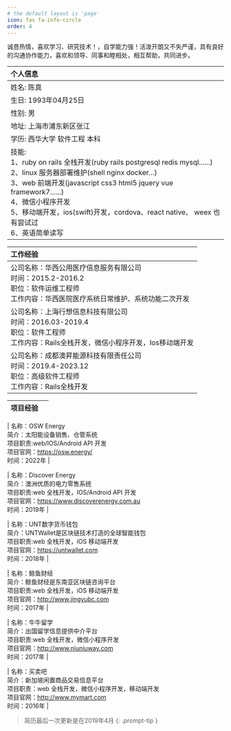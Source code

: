 ```yaml
---
# the default layout is 'page'
icon: fas fa-info-circle
order: 4
---
```


诚恳热情，喜欢学习、研究技术！，自学能力强！活泼开朗又不失严谨，具有良好的沟通协作能力，喜欢和领导、同事和睦相处，相互帮助，共同进步。

| 个人信息 |
| :--- |
| 姓名: 陈真  |
| 生日: 1993年04月25日  |
| 性别: 男  |
| 地址: 上海市浦东新区张江  |
| 学历: 西华大学 软件工程 本科  |
| 技能: <br>  1、ruby on rails 全栈开发(ruby rails postgresql redis mysql......)<br>  2、linux 服务器部署维护(shell nginx docker...)<br>  3、web 前端开发(javascript css3 html5 jquery vue framework7......)<br>  4、微信小程序开发<br> 5、移动端开发，ios(swift)开发，cordova、react native、 weex 也有尝试过<br>  6、英语简单读写  |

| 工作经验 |
| :--- |
| 公司名称：华西公用医疗信息服务有限公司 <br> 时间：2015.2-2016.2<br>职位：软件运维工程师<br>工作内容：华西医院医疗系统日常维护、系统功能二次开发  |
| 公司名称：上海行想信息科技有限公司 <br> 时间：2016.03-2019.4<br>职位：软件工程师<br>工作内容：Rails全栈开发，微信小程序开发，Ios移动端开发  |
| 公司名称：成都澳昇能源科技有限责任公司 <br> 时间：2019.4-2023.12<br>职位：高级软件工程师<br>工作内容：Rails全栈开发  |

| 项目经验  |   |
| :--- | ----------- |

| 名称：OSW Energy <br> 简介：太阳能设备销售、仓管系统<br>项目职责:web/IOS/Android API 开发<br>  项目官网：<a href="https://osw.energy/" target="_blank">https://osw.energy/</a><br>时间：2022年 |

| 名称：Discover Energy <br> 简介：澳洲优质的电力零售系统<br>项目职责:web 全栈开发，IOS/Android API 开发<br>  项目官网：<a href="https://www.discoverenergy.com.au" target="_blank">https://www.discoverenergy.com.au</a><br>时间：2019年 |

| 名称：UNT数字货币钱包 <br> 简介：UNTWallet是区块链技术打造的全球智能钱包<br>项目职责:web 全栈开发，iOS 移动端开发<br>  项目官网：<a href="https://untwallet.com" target="_blank">https://untwallet.com</a><br>时间：2018年 |

| 名称：鲸鱼财经 <br> 简介：鲸鱼财经是东南亚区块链咨询平台<br>项目职责:web 全栈开发，iOS 移动端开发<br>  项目官网：<a href="http://www.jingyubc.com" target="_blank">http://www.jingyubc.com</a><br>时间：2017年 |

| 名称：牛牛留学 <br> 简介：出国留学信息提供中介平台<br>项目职责:web 全栈开发，微信小程序开发<br>  项目官网：<a href="http://www.niuniuway.com" target="_blank">http://www.niuniuway.com</a><br>时间：2017年 |

| 名称：买卖吧 <br> 简介：新加坡闲置商品交易信息平台<br>项目职责：web 全栈开发，微信小程序开发，移动端开发<br>  项目官网：<a href="http://www.mymart.com" target="_blank">http://www.mymart.com</a><br>时间：2016年 |


> 简历最后一次更新是在2019年4月
{: .prompt-tip }
